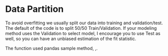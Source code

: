 # Data Partition
To avoid overfitting we usually split our data into training and validation/test. The default of the code is to split 50/50 Train/Validation. If your modeling method uses the Validation to select model, I encourage you to use Test as well, so you can have an unbiased estimation of the fit statistic.

The function used pandas sample method, ,. 
